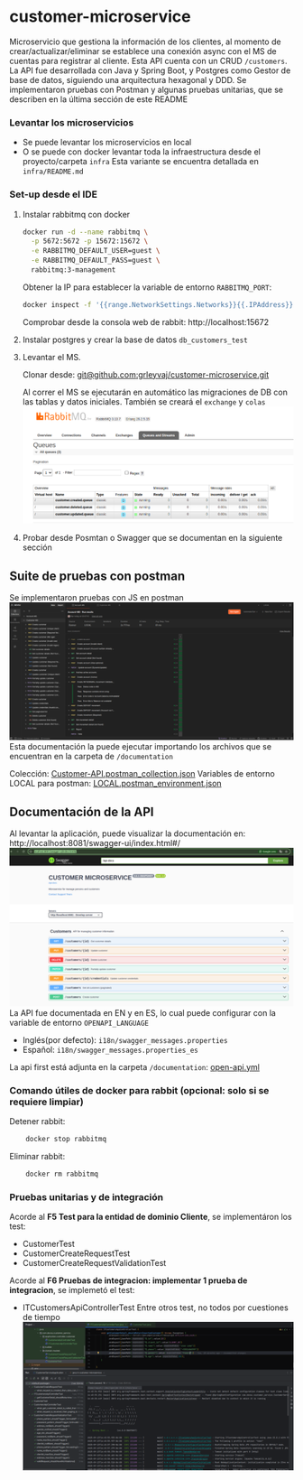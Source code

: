 # customer-microservice
Microservicio que gestiona la información de los clientes, al momento de crear/actualizar/eliminar se establece una 
conexión async con el MS de cuentas para registrar al cliente. Esta API cuenta con un CRUD `/customers`. La API
fue desarrollada con Java y Spring Boot, y Postgres como Gestor de base de datos, siguiendo una arquitectura hexagonal y DDD.
Se implementaron pruebas con Postman y algunas pruebas unitarias, que se describen en la última sección de este README

### Levantar los microservicios
- Se puede levantar los microservicios en local
- O se puede con docker levantar toda la infraestructura desde el proyecto/carpeta `infra`
Esta variante se encuentra detallada en `infra/README.md`

### Set-up desde el IDE
1.  Instalar rabbitmq con docker
    ```bash
    docker run -d --name rabbitmq \
      -p 5672:5672 -p 15672:15672 \
      -e RABBITMQ_DEFAULT_USER=guest \
      -e RABBITMQ_DEFAULT_PASS=guest \
      rabbitmq:3-management
    ```
    Obtener la IP para establecer la variable de entorno `RABBITMQ_PORT`:
    ```bash
    docker inspect -f '{{range.NetworkSettings.Networks}}{{.IPAddress}}{{end}}' rabbitmq
    ```
    Comprobar desde la consola web de rabbit: http://localhost:15672

2. Instalar postgres y crear la base de datos `db_customers_test`

3. Levantar el MS. 

    Clonar desde: [git@github.com:grleyvaj/customer-microservice.git](git@github.com:grleyvaj/customer-microservice.git)

    Al correr el MS se ejecutarán en automático las migraciones de DB con las tablas y datos iniciales. 
    También se creará el `exchange` y `colas`
    ![img.png](documentation/rabbitmq.png)

4. Probar desde Posmtan o Swagger que se documentan en la siguiente sección

## Suite de pruebas con postman
Se implementaron pruebas con JS en postman
![img.png](documentation/postman-suite.png)
Esta documentación la puede ejecutar importando los archivos que se encuentran en la carpeta de `/documentation`

Colección:
[Customer-API.postman_collection.json](documentation/Customer-MS.postman_collection.json)
Variables de entorno LOCAL para postman: [LOCAL.postman_environment.json](documentation/LOCAL.postman_environment.json)

## Documentación de la API
Al levantar la aplicación, puede visualizar la documentación en: http://localhost:8081/swagger-ui/index.html#/
![img.png](documentation/swagger.png)
La API fue documentada en EN y en ES, lo cual puede configurar con la variable de entorno `OPENAPI_LANGUAGE`
- Inglés(por defecto): `i18n/swagger_messages.properties`
- Español: `i18n/swagger_messages.properties_es`

La api first está adjunta en la carpeta `/documentation`: [open-api.yml](documentation/open-api.yml)

### Comando útiles de docker para rabbit (opcional: solo si se requiere limpiar)
Detener rabbit:
```bash
    docker stop rabbitmq
```
Eliminar rabbit:
```bash
    docker rm rabbitmq
```

### Pruebas unitarias y de integración

Acorde al **F5 Test para la entidad de dominio Cliente**, se implementáron los test:
- CustomerTest
- CustomerCreateRequestTest
- CustomerCreateRequestValidationTest

Acorde al **F6 Pruebas de integracion: implementar 1 prueba de integracion**, se implemetó el test:
- ITCustomersApiControllerTest
Entre otros test, no todos por cuestiones de tiempo
![unit-and-integration-test.png](documentation/unit-and-integration-test.png)
